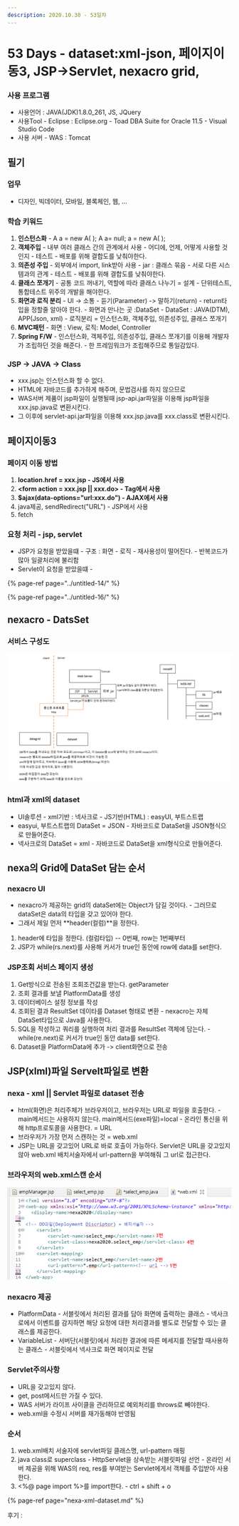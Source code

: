 ```yaml
---
description: 2020.10.30 - 53일차
---
```


# 53 Days - dataset:xml-json, 페이지이동3, JSP-&gt;Servlet, nexacro grid,

### 사용 프로그램

* 사용언어 : JAVA\(JDK\)1.8.0\_261, JS, JQuery
* 사용Tool  - Eclipse : Eclipse.org - Toad DBA Suite for Oracle 11.5 - Visual Studio Code
* 사용 서버 - WAS : Tomcat

## 필기

### 업무

* 디자인, 빅데이터, 모바일, 블록체인, 웹, ...

### 학습 키워드

1. **인스턴스화** - A a = new A\( \);   A a= null; a = new A\( \);
2. **객체주입** - 내부 여러 클래스 간의 관계에서 사용 - 어디에, 언제, 어떻게 사용할 것인지 - 테스트 - 배포를 위해 결합도를 낮춰야한다.
3. **의존성 주입** - 외부에서 import, link받아 사용 - jar : 클래스 묶음  - 서로 다른 시스템과의 관계 - 테스트 - 배포를 위해 결합도를 낮춰야한다.
4. **클래스 쪼개기** - 공통 코드 꺼내기, 역할에 따라 클래스 나누기 = 설계 - 단위테스트, 통합테스트 위주의 개발을 해야한다.
5. **화면과 로직 분리** - UI -&gt; 소통 - 듣기\(Parameter\) -&gt; 말하기\(return\) - return타입을 정할줄 알아야 한다. - 화면과 만나는 곳 :DataSet - DataSet : JAVA\(DTM\), APP\(Json, xml\) - 로직분리 = 인스턴스화, 객체주입, 의존성주입, 클래스 쪼개기
6. **MVC패턴** - 화면 : View, 로직: Model, Controller
7. **Spring F/W** - 인스턴스화, 객체주입, 의존성주입, 클래스 쪼개기를 이용해 개발자가 조립하던 것을 해준다. - 한 프레임워크가 조립해주므로 통일감있다.

### JSP -&gt; JAVA -&gt; Class

* xxx.jsp는 인스턴스화 할 수 없다.
* HTML에 자바코드를 추가하게 해주며, 문법검사를 하지 않으므로
* WAS서버 제품이 jsp파일이 실행될때 jsp-api.jar파일을 이용해 jsp파일을 xxx.jsp.java로 변환시킨다.
* 그 이후에 servlet-api.jar파일을 이용해 xxx.jsp.java를 xxx.class로 변환시킨다.

## 페이지이동3

### 페이지 이동 방법

1. **location.href = xxx.jsp - JS에서 사용**
2. **&lt;form action = xxx.jsp \|\| xxx.do&gt; - Tag에서 사용**
3. **$ajax\(data-options="url:xxx.do"\) - AJAX에서 사용**
4. java제공, sendRedirect\("URL"\) - JSP에서 사용
5. fetch

### 요청 처리 - jsp, servlet

* JSP가 요청을 받았을떄 - 구조 : 화면 - 로직 - 재사용성이 떨어진다. - 반복코드가 많아 일괄처리에 불리함
* Servlet이 요청을 받았을떄 - 

{% page-ref page="../untitled-14/" %}

{% page-ref page="../untitled-16/" %}

## nexacro - DatsSet

### 서비스 구성도

![](../../.gitbook/assets/.png%20%2811%29.png)

### html과 xml의 dataset

* UI솔루션 - xml기반 : 넥사크로 - JS기반\(HTML\) : easyUI, 부트스트랩
* easyui, 부트스트랩의 DataSet = JSON - 자바코드로 DataSet을 JSON형식으로 만들어준다.
* 넥사크로의 DataSet = xml - 자바코드로 DataSet을 xml형식으로 만들어준다.

## nexa의 Grid에 DataSet 담는 순서

### nexacro UI

* nexacro가 제공하는 grid의 dataSet에는 Object가 담길 것이다. - 그러므로 dataSet은 data의 타입을 갖고 있어야 한다.
* 그래서 제일 먼저 **header\(컬럼\)**을 정한다.

1. header에 타입을 정한다. \(컬럼타입\) -- 0번째, row는 1번째부터
2. JSP가 while\(rs.next\)를 사용해 커서가 true인 동안에 row에 data를 set한다.

### JSP조회 서비스 페이지 생성

1. Get방식으로 전송된 조회조건값을 받는다. getParameter
2. 조회 결과를 보낼 PlatformData를 생성
3. 데이터베이스 설정 정보를 작성
4. 조회된 결과 ResultSet 데이타를 Dataset 형태로 변환 - nexacro는 자체 DataSet타입으로 Java를 사용한다.
5. SQL을 작성하고 쿼리를 실행하여 처리 결과를 ResultSet 객체에 담는다. - while\(re.next\)로 커서가 true인 동안 data를 set한다.
6. Dataset을 PlatformData에 추가 -&gt; client화면으로 전송

## JSP\(xlml\)파일 Servelt파일로 변환

### nexa - xml \|\| Servlet 파일로 dataset 전송

* html\(화면\)은 처리주체가 브라우저이고, 브라우저는 URL로 파일을 호출한다. - main메서드는 사용하지 않는다. main메서드\(exe파일\)=local - 온라인 통신을 위해 http프로토콜을 사용한다. = URL
* 브라우저가 가장 먼저 스캔하는 것 = web.xml
* JSP는 URL을 갖고있어 URL로 바로 호출이 가능하다. Servlet은 URL을 갖고있지 않아 web.xml 배치서술자에서 url-pattern을 부여해줘 그 url로 접근한다.

### 브라우저의 web.xml스캔 순서

![&#xBE0C;&#xB77C;&#xC6B0;&#xC800;&#xC758; xml&#xC2A4;&#xCE94; &#xC21C;&#xC11C;](../../.gitbook/assets/4%20%2829%29.png)

### nexacro 제공

* PlatformData - 서블릿에서 처리된 결과를 담아 화면에 출력하는 클래스 - 넥사크로에서 이벤트를 감지하면 해당 요청에 대한 처리결과를 별도로 전달할 수 있는 클래스를 제공한다.
* VariableList - 서버단\(서블릿\)에서 처리한 결과에 따른 메세지를 전달할 때사용하는 클래스 - 서블릿에서 넥사크로 화면 페이지로 전달

### Servlet주의사항

* URL을 갖고있지 않다.
* get, post메서드만 가질 수 있다.
* WAS 서버가 라이프 사이클을 관리하므로 예외처리를 throws로 빼야한다.
* web.xml을 수정시 서버를 재가동해야 반영됨

### 순서

1. web.xml배치 서술자에 servlet파일 클래스명, url-pattern 매핑
2. java class로 superclass - HttpServlet을 상속받는 서블릿파일 선언 - 온라인 서버 제공을 위해 WAS의 req, res를 부여받는 Servlet에게서 객체를 주입받아 사용한다.
3. &lt;%@ page import %&gt;를 import한다. - ctrl + shift + o

{% page-ref page="nexa-xml-dataset.md" %}

후기 : 

